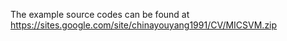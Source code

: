 The example source codes can be found at https://sites.google.com/site/chinayouyang1991/CV/MICSVM.zip


